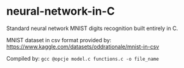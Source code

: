 # neural-network-in-C
Standard neural network MNIST digits recognition built entirely in C.

MNIST dataset in csv format provided by: 
https://www.kaggle.com/datasets/oddrationale/mnist-in-csv

Compiled by:
`gcc @opcje model.c functions.c -o file_name`
